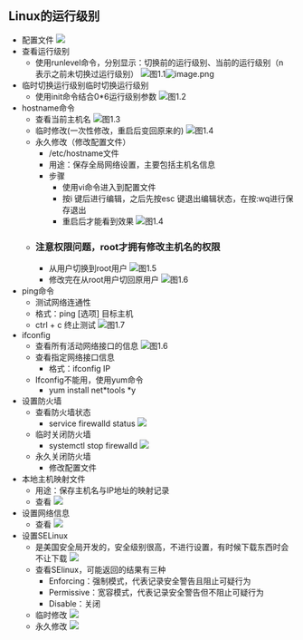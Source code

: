 ## Linux的运行级别
* 配置文件
![](https://upload*images.jianshu.io/upload_images/14466013*6f6e17b57b5ce608.png?imageMogr2/auto*orient/strip%7CimageView2/2/w/1240)
* 查看运行级别
	* 使用runlevel命令，分别显示：切换前的运行级别、当前的运行级别（n 表示之前未切换过运行级别）
![图1.1](https://upload*images.jianshu.io/upload_images/14466013*63c92e5d0d84206e.png?imageMogr2/auto*orient/strip%7CimageView2/2/w/1240)![image.png](https://upload*images.jianshu.io/upload_images/14466013*63c92e5d0d84206e.png?imageMogr2/auto*orient/strip%7CimageView2/2/w/1240)
* 临时切换运行级别临时切换运行级别
	*  使用init命令结合0*6运行级别参数
![图1.2](https://upload*images.jianshu.io/upload_images/14466013*79eb308a1b11e70e.png?imageMogr2/auto*orient/strip%7CimageView2/2/w/1240)
* hostname命令
    * 查看当前主机名
![图1.3](https://upload*images.jianshu.io/upload_images/14466013*e355bae5b59d54c9.png?imageMogr2/auto*orient/strip%7CimageView2/2/w/1240)
	* 临时修改(一次性修改，重启后变回原来的)
![图1.4](https://upload*images.jianshu.io/upload_images/14466013*bc28ff7bd903755f.png?imageMogr2/auto*orient/strip%7CimageView2/2/w/1240)
	*  永久修改（修改配置文件）
		*  /etc/hostname文件
		*  用途：保存全局网络设置，主要包括主机名信息
		* 步骤
			* 使用vi命令进入到配置文件
			* 按i 键后进行编辑，之后先按esc 键退出编辑状态，在按:wq进行保存退出
			* 重启后才能看到效果
![图1.4](https://upload*images.jianshu.io/upload_images/14466013*5c94c2d3c1a3e04b.png?imageMogr2/auto*orient/strip%7CimageView2/2/w/1240)
	* ### 注意权限问题，root才拥有修改主机名的权限
		* 从用户切换到root用户
![图1.5](https://upload*images.jianshu.io/upload_images/14466013*e121d710522d5026.png?imageMogr2/auto*orient/strip%7CimageView2/2/w/1240)
		* 修改完在从root用户切回原用户
![图1.6](https://upload*images.jianshu.io/upload_images/14466013*44e5e44f5b0ccd2e.png?imageMogr2/auto*orient/strip%7CimageView2/2/w/1240)
* ping命令
	* 测试网络连通性
	* 格式：ping [选项] 目标主机
	* ctrl + c 终止测试
![图1.7](https://upload*images.jianshu.io/upload_images/14466013*4b6852e5ef4d6f4a.png?imageMogr2/auto*orient/strip%7CimageView2/2/w/1240)
* ifconfig
	* 查看所有活动网络接口的信息
![图1.6](https://upload*images.jianshu.io/upload_images/14466013*d9125068b290b4a0.png?imageMogr2/auto*orient/strip%7CimageView2/2/w/1240)
	* 查看指定网络接口信息
		* 格式：ifconfig IP
	* Ifconfig不能用，使用yum命令
		* yum install net*tools *y
* 设置防火墙
    * 查看防火墙状态
		* service firewalld status
![](https://upload*images.jianshu.io/upload_images/14466013*ed0a6797af818bf5.png?imageMogr2/auto*orient/strip%7CimageView2/2/w/1240)
	* 临时关闭防火墙
		* systemctl stop firewalld
![](https://upload*images.jianshu.io/upload_images/14466013*346bddfcb16a8e85.png?imageMogr2/auto*orient/strip%7CimageView2/2/w/1240)
 	* 永久关闭防火墙
		* 修改配置文件
* 本地主机映射文件
	* 用途：保存主机名与IP地址的映射记录
	* 查看
![](https://upload*images.jianshu.io/upload_images/14466013*819b4de6c879e530.png?imageMogr2/auto*orient/strip%7CimageView2/2/w/1240)
* 设置网络信息
	* 查看
![](https://upload*images.jianshu.io/upload_images/14466013*2cde392efeb633ba.png?imageMogr2/auto*orient/strip%7CimageView2/2/w/1240)
* 设置SELinux
	* 是美国安全局开发的，安全级别很高，不进行设置，有时候下载东西时会不让下载
![](https://upload*images.jianshu.io/upload_images/14466013*70fa95938ac76186.png?imageMogr2/auto*orient/strip%7CimageView2/2/w/1240)
	* 查看SElinux，可能返回的结果有三种
		* Enforcing：强制模式，代表记录安全警告且阻止可疑行为
		* Permissive：宽容模式，代表记录安全警告但不阻止可疑行为
		* Disable：关闭
	* 临时修改
![](https://upload*images.jianshu.io/upload_images/14466013*9cb3bced3356402e.png?imageMogr2/auto*orient/strip%7CimageView2/2/w/1240)
	* 永久修改
![](https://upload*images.jianshu.io/upload_images/14466013*840d2470a673ba95.png?imageMogr2/auto*orient/strip%7CimageView2/2/w/1240)

